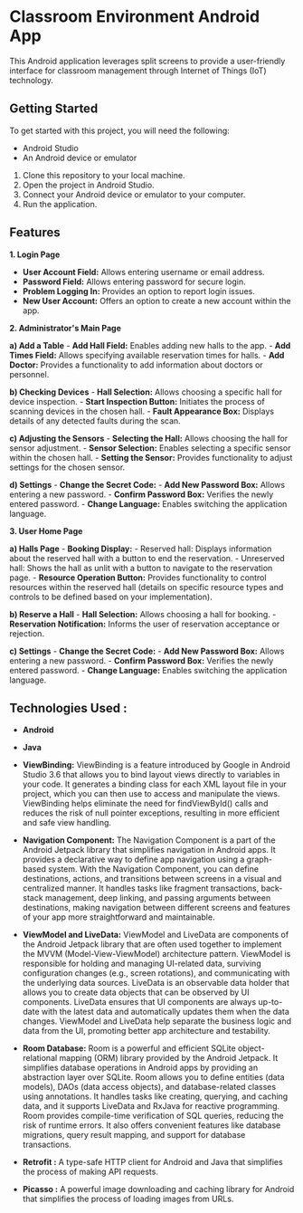 # Classroom Environment Android App

This Android application leverages split screens to provide a user-friendly interface for classroom management through Internet of Things (IoT) technology.

## Getting Started

To get started with this project, you will need the following:

* Android Studio
* An Android device or emulator

1. Clone this repository to your local machine.
2. Open the project in Android Studio.
3. Connect your Android device or emulator to your computer.
4. Run the application.


## Features

**1. Login Page**
  - **User Account Field:** Allows entering username or email address.
  - **Password Field:** Allows entering password for secure login.
  - **Problem Logging In:** Provides an option to report login issues.
  - **New User Account:** Offers an option to create a new account within the app.

**2. Administrator's Main Page**

  **a) Add a Table**
    - **Add Hall Field:** Enables adding new halls to the app.
    - **Add Times Field:** Allows specifying available reservation times for halls.
    - **Add Doctor:** Provides a functionality to add information about doctors or personnel.

  **b) Checking Devices**
    - **Hall Selection:** Allows choosing a specific hall for device inspection.
    - **Start Inspection Button:** Initiates the process of scanning devices in the chosen hall.
    - **Fault Appearance Box:** Displays details of any detected faults during the scan.

  **c) Adjusting the Sensors**
    - **Selecting the Hall:** Allows choosing the hall for sensor adjustment.
    - **Sensor Selection:** Enables selecting a specific sensor within the chosen hall.
    - **Setting the Sensor:** Provides functionality to adjust settings for the chosen sensor.

  **d) Settings**
    - **Change the Secret Code:**
      - **Add New Password Box:** Allows entering a new password.
      - **Confirm Password Box:** Verifies the newly entered password.
    - **Change Language:** Enables switching the application language.

**3. User Home Page**

  **a) Halls Page**
    - **Booking Display:** 
      - Reserved hall: Displays information about the reserved hall with a button to end the reservation.
      - Unreserved hall: Shows the hall as unlit with a button to navigate to the reservation page.
    - **Resource Operation Button:**  Provides functionality to control resources within the reserved hall (details on specific resource types and controls to be defined based on your implementation).

  **b) Reserve a Hall**
    - **Hall Selection:** Allows choosing a hall for booking.
    - **Reservation Notification:** Informs the user of reservation acceptance or rejection.

  **c) Settings**
    - **Change the Secret Code:**
      - **Add New Password Box:** Allows entering a new password.
      - **Confirm Password Box:** Verifies the newly entered password.
    - **Change Language:** Enables switching the application language.






## Technologies Used :

  - **Android**
  - **Java**
 
  - **ViewBinding:** 
ViewBinding is a feature introduced by Google in Android Studio 3.6 
that allows you to bind layout views directly to variables in your code. 
It generates a binding class for each XML layout file in your project,
which you can then use to access and manipulate the views. ViewBinding helps eliminate 
the need for findViewById() calls and reduces the risk of null pointer exceptions, resulting in more efficient and safe view handling.
 - **Navigation Component:** 
The Navigation Component is a part of the Android Jetpack library that simplifies navigation in Android apps.
It provides a declarative way to define app navigation using a graph-based system. 
With the Navigation Component, you can define destinations, actions, and transitions between screens in a visual and centralized manner. 
It handles tasks like fragment transactions, back-stack management, deep linking, and passing arguments between destinations,
making navigation between different screens and features of your app more straightforward and maintainable.
 - **ViewModel and LiveData:**
ViewModel and LiveData are components of the Android Jetpack library that are often used together to
implement the MVVM (Model-View-ViewModel) architecture pattern. ViewModel is responsible for holding and managing UI-related data,
surviving configuration changes (e.g., screen rotations), and communicating with the underlying data sources.
LiveData is an observable data holder that allows you to create data objects that can be observed by UI components. 
LiveData ensures that UI components are always up-to-date with the latest data and automatically updates them when the data changes. 
ViewModel and LiveData help separate the business logic and data from the UI, promoting better app architecture and testability.
 - **Room Database:**
Room is a powerful and efficient SQLite object-relational mapping (ORM) library provided by the Android Jetpack.
It simplifies database operations in Android apps by providing an abstraction layer over SQLite.
Room allows you to define entities (data models), DAOs (data access objects), and database-related classes using annotations. 
It handles tasks like creating, querying, and caching data, and it supports LiveData and RxJava for reactive programming.
Room provides compile-time verification of SQL queries, reducing the risk of runtime errors.
It also offers convenient features like database migrations, query result mapping, and support for database transactions.

 - **Retrofit :** 
A type-safe HTTP client for Android and Java that simplifies the process of making API requests.
 - **Picasso :**
 A powerful image downloading and caching library for Android that simplifies the process of loading images from URLs.

 

